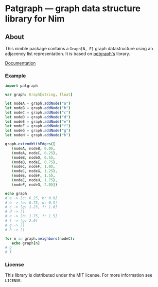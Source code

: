 
# Patgraph — graph data structure library for Nim

## About
This nimble package contains a ``Graph[N, E]`` graph datastructure using an adjacency list representation.
It is based on [petgraph's](https://github.com/petgraph/petgraph/blob/master/src/graph_impl/mod.rs) library.

[Documentation](https://planetis-m.github.io/patgraph/patgraph.html)

### Example

```nim
import patgraph

var graph: Graph[string, float]

let nodeA = graph.addNode("a")
let nodeB = graph.addNode("b")
let nodeC = graph.addNode("c")
let nodeD = graph.addNode("d")
let nodeE = graph.addNode("e")
let nodeF = graph.addNode("f")
let nodeG = graph.addNode("g")
let nodeH = graph.addNode("h")

graph.extendWithEdges([
   (nodeA, nodeB, 0.0),
   (nodeA, nodeC, 0.25),
   (nodeB, nodeD, 0.5),
   (nodeB, nodeE, 0.75),
   (nodeC, nodeF, 1.0),
   (nodeC, nodeG, 1.25),
   (nodeE, nodeF, 1.5),
   (nodeE, nodeH, 1.75),
   (nodeF, nodeG, 2.0)])

echo graph
# a -> [c: 0.25, b: 0.0]
# b -> [e: 0.75, d: 0.5]
# c -> [g: 1.25, f: 1.0]
# d -> []
# e -> [h: 1.75, f: 1.5]
# f -> [g: 2.0]
# g -> []
# h -> []

for n in graph.neighbors(nodeC):
   echo graph[n]
# g
# f
```

### License

This library is distributed under the MIT license. For more information see `LICENSE`.
